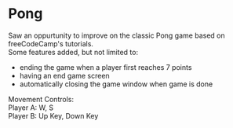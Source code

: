 # Pong
Saw an oppurtunity to improve on the classic Pong game based on freeCodeCamp's tutorials.   
Some features added, but not limited to: 
- ending the game when a player first reaches 7 points
- having an end game screen
- automatically closing the game window when game is done

Movement Controls:   
    Player A: W, S   
    Player B: Up Key, Down Key   